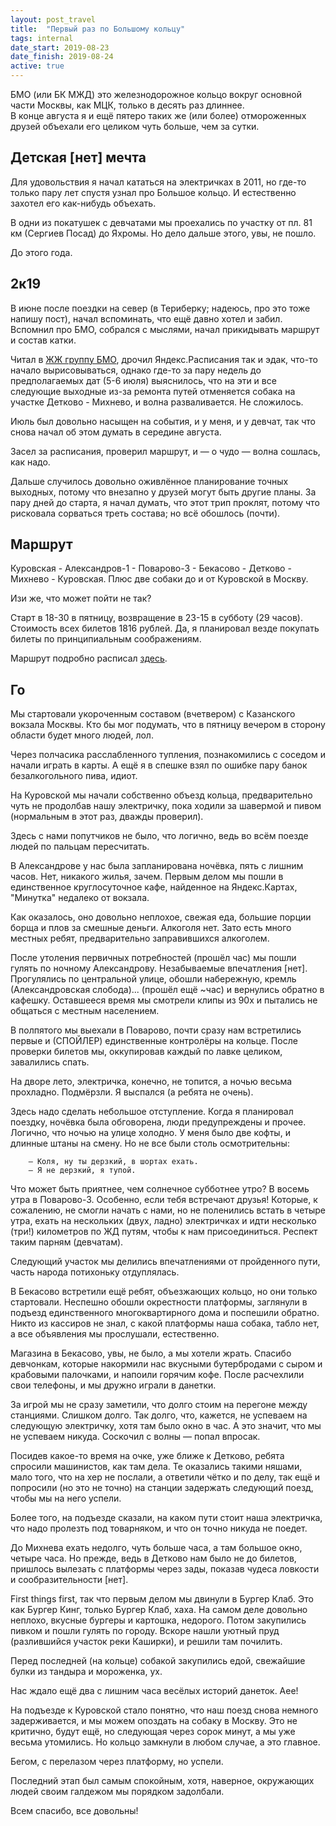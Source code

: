 ```yaml
---
layout: post_travel
title:  "Первый раз по Большому кольцу"
tags: internal
date_start: 2019-08-23
date_finish: 2019-08-24
active: true
---
```


БМО (или БК МЖД) это железнодорожное кольцо вокруг основной части Москвы, как МЦК, только в десять раз длиннее.                                                                                                                                     
В конце августа я и ещё пятеро таких же (или более) отмороженных друзей объехали его целиком чуть больше, чем за сутки.

## Детская [нет] мечта

Для удовольствия я начал кататься на электричках в 2011, но где-то только пару лет спустя узнал про Большое кольцо. И естественно захотел его как-нибудь объехать.

В одни из покатушек с девчатами мы проехались по участку от пл. 81 км (Сергиев Посад) до Яхромы. Но дело дальше этого, увы, не пошло.

До этого года.

## 2к19

В июне после поездки на север (в Териберку; надеюсь, про это тоже напишу пост), начал вспоминать, что ещё давно хотел и забил. Вспомнил про БМО, собрался с мыслями, начал прикидывать маршрут и состав катки.

Читал в [ЖЖ группу БМО](https://ru-bmo.livejournal.com), дрочил Яндекс.Расписания так и эдак, что-то начало вырисовываться, однако где-то за пару недель до предполагаемых дат (5-6 июля) выяснилось, что на эти и все следующие выходные из-за ремонта путей отменяется собака на участке Детково - Михнево, и волна разваливается. Не сложилось.

Июль был довольно насыщен на события, и у меня, и у девчат, так что снова начал об этом думать в середине августа.

Засел за расписания, проверил маршрут, и — о чудо — волна сошлась, как надо.

Дальше случилось довольно оживлённое планирование точных выходных, потому что внезапно у друзей могут быть другие планы. За пару дней до старта, я начал думать, что этот трип проклят, потому что рисковала сорваться треть состава; но всё обошлось (почти).

## Маршрут

Куровская - Александров-1 - Поварово-3 - Бекасово - Детково - Михнево - Куровская. Плюс две собаки до и от Куровской в Москву.

Изи же, что может пойти не так?

Старт в 18-30 в пятницу, возвращение в 23-15 в субботу (29 часов). Стоимость всех билетов 1816 рублей. Да, я планировал везде покупать билеты по принципиальным соображениям.

Маршрут подробно расписал [здесь](https://telegra.ph/BMO-aka-BK-MZHD-06-03).

## Го

Мы стартовали укороченным составом (вчетвером) с Казанского вокзала Москвы. Кто бы мог подумать, что в пятницу вечером в сторону области будет много людей, лол.

Через полчасика расслабленного тупления, познакомились с соседом и начали играть в карты. А ещё я в спешке взял по ошибке пару банок безалкогольного пива, идиот.

На Куровской мы начали собственно объезд кольца, предварительно чуть не продолбав нашу электричку, пока ходили за шавермой и пивом (нормальным в этот раз, дважды проверил).

Здесь с нами попутчиков не было, что логично, ведь во всём поезде людей по пальцам пересчитать.

В Александрове у нас была запланирована ночёвка, пять с лишним часов. Нет, никакого жилья, зачем. Первым делом мы пошли в единственное круглосуточное кафе, найденное на Яндекс.Картах, "Минутка" недалеко от вокзала.

Как оказалось, оно довольно неплохое, свежая еда, большие порции борща и плов за смешные деньги. Алкоголя нет. Зато есть много местных ребят, предварительно заправившихся алкоголем.

После утоления первичных потребностей (прошёл час) мы пошли гулять по ночному Александрову. Незабываемые впечатления [нет]. Прогулялись по центральной улице, обошли набережную, кремль (Александровская слобода)... (прошёл ещё ~час) и вернулись обратно в кафешку. Оставшееся время мы смотрели клипы из 90х и пытались не общаться с местным населением.

В полпятого мы выехали в Поварово, почти сразу нам встретились первые и (СПОЙЛЕР) единственные контролёры на кольце. После проверки билетов мы, оккупировав каждый по лавке целиком, завалились спать.

На дворе лето, электричка, конечно, не топится, а ночью весьма прохладно. Подмёрзли. Я выспался (а ребята не очень).

Здесь надо сделать небольшое отступление. Когда я планировал поездку, ночёвка была обговорена, люди предупреждены и прочее. Логично, что ночью на улице холодно. У меня было две кофты, и длинные штаны на смену. Но не все были столь осмотрительны:

```
    — Коля, ну ты дерзкий, в шортах ехать.
    — Я не дерзкий, я тупой.
```

Что может быть приятнее, чем солнечное субботнее утро? В восемь утра в Поварово-3. Особенно, если тебя встречают друзья! Которые, к сожалению, не смогли начать с нами, но не поленились встать в четыре утра, ехать на нескольких (двух, ладно) электричках и идти несколько (три!) километров по ЖД путям, чтобы к нам присоединиться. Респект таким парням (девчатам).

Следующий участок мы делились впечатлениями от пройденного пути, часть народа потихоньку отдуплялась.

В Бекасово встретили ещё ребят, объезжающих кольцо, но они только стартовали. Неспешно обошли окрестности платформы, заглянули в подъезд единственного многоквартирного дома и поспешили обратно. Никто из кассиров не знал, с какой платформы наша собака, табло нет, а все объявления мы прослушали, естественно.

Магазина в Бекасово, увы, не было, а мы хотели жрать. Спасибо девчонкам, которые накормили нас вкусными бутербродами с сыром и крабовыми палочками, и напоили горячим кофе. После расчехлили свои телефоны, и мы дружно играли в данетки.

За игрой мы не сразу заметили, что долго стоим на перегоне между станциями. Слишком долго. Так долго, что, кажется, не успеваем на следующую электричку, хотя там было окно в час. А это значит, что мы не успеваем никуда. Соскочил с волны — попал впросак.

Посидев какое-то время на очке, уже ближе к Детково, ребята спросили машинистов, как там дела. Те оказались такими няшами, мало того, что на хер не послали, а ответили чётко и по делу, так ещё и попросили (но это не точно) на станции задержать следующий поезд, чтобы мы на него успели.

Более того, на подъезде сказали, на каком пути стоит наша электричка, что надо пролезть под товарняком, и что он точно никуда не поедет.

До Михнева ехать недолго, чуть больше часа, а там большое окно, четыре часа. Но прежде, ведь в Детково нам было не до билетов, пришлось вылезать с платформы через зады, показав чудеса ловкости и сообразительности [нет].

First things first, так что первым делом мы двинули в Бургер Клаб. Это как Бургер Кинг, только Бургер Клаб, хаха. На самом деле довольно неплохо, вкусные бургеры и картошка, недорого. Потом закупились пивком и пошли гулять по городу. Вскоре нашли уютный пруд (разлившийся участок реки Каширки), и решили там почилить.

Перед последней (на кольце) собакой закупились едой, свежайшие булки из тандыра и мороженка, ух.

Нас ждало ещё два с лишним часа весёлых историй данеток. Аее!

На подъезде к Куровской стало понятно, что наш поезд снова немного задерживается, и мы можем опоздать на собаку в Москву. Это не критично, будут ещё, но следующая через сорок минут, а мы уже весьма утомились. Но кольцо замкнули в любом случае, а это главное.

Бегом, с перелазом через платформу, но успели.

Последний этап был самым спокойным, хотя, наверное, окружающих людей своим галдежом мы порядком задолбали.

Всем спасибо, все довольны!
